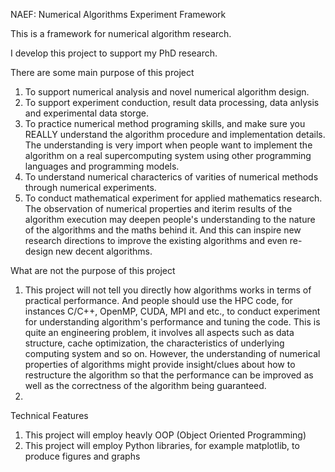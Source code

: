 NAEF: Numerical Algorithms Experiment Framework

This is a framework for numerical algorithm research.

I develop this project to support my PhD research. 

There are some main purpose of this project

1. To support numerical analysis and novel numerical algorithm design.
2. To support experiment conduction, result data processing, data anlysis and experimental data storge.
3. To practice numerical method programing skills, and make sure you REALLY understand the algorithm procedure and implementation details. The understanding is very import when people want to implement the algorithm on a real supercomputing system using other programming languages and programming models.
4. To understand numerical characterics of varities of numerical methods through numerical experiments.
5. To conduct mathematical experiment for applied mathematics research. The observation of numerical properties and iterim results of the algorithm execution may deepen people's understanding to the nature of the algorithms and the maths behind it. And this can inspire new research directions to improve the existing algorithms and even re-design new decent algorithms.

What are not the purpose of this project

1. This project will not tell you directly how algorithms works in terms of practical performance. 
	And people should use the HPC code, for instances C/C++, OpenMP, CUDA, MPI and etc., to conduct experiment for understanding algorithm's performance and tuning the code.
	This is quite an engineering problem, it involves all aspects such as data structure, cache optimization, the characteristics of underlying computing system and so on. 
	However, the understanding of numerical properties of algorithms might provide insight/clues about how to restructure the algorithm so that the performance can be improved as well as the correctness of the algorithm being guaranteed.
2.  

Technical Features

1. This project will employ heavly OOP (Object Oriented Programming)
2. This project will employ Python libraries, for example matplotlib, to produce figures and graphs 
